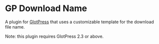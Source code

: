 # GP Download Name

A plugin for [GlotPress](https://wordpress.org/plugins/glotpress) that uses a customizable template for the download file name.

Note: this plugin requires GlotPress 2.3 or above.

